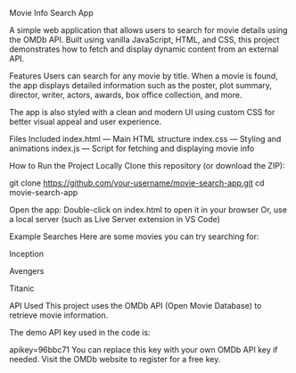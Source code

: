 Movie Info Search App

A simple web application that allows users to search for movie details using the OMDb API. Built using vanilla JavaScript, HTML, and CSS, this project demonstrates how to fetch and display dynamic content from an external API.

Features
Users can search for any movie by title. When a movie is found, the app displays detailed information such as the poster, plot summary, director, writer, actors, awards, box office collection, and more.

The app is also styled with a clean and modern UI using custom CSS for better visual appeal and user experience.

Files Included
index.html — Main HTML structure
index.css — Styling and animations
index.js — Script for fetching and displaying movie info

How to Run the Project Locally
Clone this repository (or download the ZIP):

git clone https://github.com/your-username/movie-search-app.git
cd movie-search-app

Open the app:
Double-click on index.html to open it in your browser
Or, use a local server (such as Live Server extension in VS Code)

Example Searches
Here are some movies you can try searching for:

Inception

Avengers

Titanic

API Used
This project uses the OMDb API (Open Movie Database) to retrieve movie information.

The demo API key used in the code is:

apikey=96bbc71
You can replace this key with your own OMDb API key if needed. Visit the OMDb website to register for a free key.
